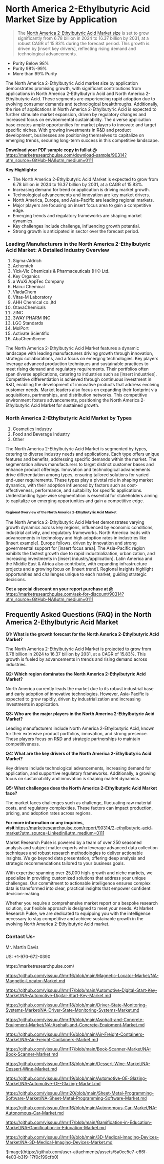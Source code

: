 <h1>North America 2-Ethylbutyric Acid Market&nbsp;Size by Application</h1><blockquote><p>The <a href="https://marketresearchpulse.com/download-sample/90314?utm_source=GitHub-NA&amp;utm_medium=0111">North America 2-Ethylbutyric Acid Market size</a> is set to grow significantly from 6.78 billion in 2024 to 16.37 billion by 2031, at a robust CAGR of 15.83% during the forecast period. This growth is driven by [insert key drivers], reflecting rising demand and technological advancements.</p></blockquote><ul><li>Purity Below 98%<li> Purity 98%-99%<li> More than 99% Purity</li></ul><p>The North America 2-Ethylbutyric Acid market size by application demonstrates promising growth, with significant contributions from applications in North America 2-Ethylbutyric Acid and North America 2-Ethylbutyric Acid. These segments are experiencing rapid adoption due to evolving consumer demands and technological breakthroughs. Additionally, the rise of applications in North America 2-Ethylbutyric Acid is expected to further stimulate market expansion, driven by regulatory changes and increased focus on environmental sustainability. The diverse application base creates ample opportunities for market players to innovate and target specific niches. With growing investments in R&D and product development, businesses are positioning themselves to capitalize on emerging trends, securing long-term success in this competitive landscape.</p><p><strong>Download your PDF sample copy in full at @ </strong><a href="https://marketresearchpulse.com/download-sample/90314?utm_source=GitHub-NA&amp;utm_medium=0111">https://marketresearchpulse.com/download-sample/90314?utm_source=GitHub-NA&amp;utm_medium=0111</a></p><p><strong>Key Highlights: </strong></p><ul><li>The North America 2-Ethylbutyric Acid Market is expected to grow from 6.78 billion in 2024 to 16.37 billion by 2031, at a CAGR of 15.83%.</li><li>Increasing demand for trend or application is driving market growth.</li><li>Technological advancements and innovation are key market drivers.</li><li>North America, Europe, and Asia-Pacific are leading regional markets.</li><li>Major players are focusing on insert focus area to gain a competitive edge.</li><li>Emerging trends and regulatory frameworks are shaping market dynamics.</li><li>Key challenges include challenge, influencing growth potential.</li><li>Strong growth is anticipated in sector over the forecast period.</li></ul><h3>Leading Manufacturers in the North America 2-Ethylbutyric Acid Market: A Detailed Industry Overview</h3><ol><li>Sigma-Aldrich</li><li>Achemtek</li><li>Yick-Vic Chemicals & Pharmaceuticals (HK) Ltd.</li><li>Key Organics</li><li>a WuXi AppTec Company</li><li>Hairui Chemical</li><li>VladaChem</li><li>Vitas-M Laboratory</li><li>AHH Chemical co.,ltd</li><li>OtavaChemicals</li><li>ZINC</li><li>3WAY PHARM INC</li><li>LGC Standards</li><li>MolPort</li><li>Activate Scientific</li><li>AbaChemScene</li></ol><div class="flex max-w-full flex-col flex-grow"><div class="min-h-8 text-message flex w-full flex-col items-end gap-2 whitespace-normal break-words [.text-message+&amp;]:mt-5" dir="auto" data-message-author-role="assistant" data-message-id="fd8432e4-4910-450d-b182-61b7bfb0a01f" data-message-model-slug="gpt-4o"><div class="flex w-full flex-col gap-1 empty:hidden first:pt-[3px]"><div class="markdown prose w-full break-words dark:prose-invert light"><p>The North America 2-Ethylbutyric Acid Market features a dynamic landscape with leading manufacturers driving growth through innovation, strategic collaborations, and a focus on emerging technologies. Key players leverage advanced production techniques and sustainable practices to meet rising demand and regulatory requirements. Their portfolios often span diverse applications, catering to industries such as [insert industries]. Competitive differentiation is achieved through continuous investment in R&amp;D, enabling the development of innovative products that address evolving customer needs. Market leaders also focus on expanding their footprint via acquisitions, partnerships, and distribution networks. This competitive environment fosters advancements, positioning the North America 2-Ethylbutyric Acid Market for sustained growth.</p></div></div></div></div><h3>North America 2-Ethylbutyric Acid Market by Types</h3><ol><li>Cosmetics Industry<li> Food and Beverage Industry<li> Other</li></ol><div class="flex max-w-full flex-col flex-grow"><div class="min-h-8 text-message flex w-full flex-col items-end gap-2 whitespace-normal break-words [.text-message+&amp;]:mt-5" dir="auto" data-message-author-role="assistant" data-message-id="084470be-0bb7-4664-bddf-5156b4f41249" data-message-model-slug="gpt-4o-mini"><div class="flex w-full flex-col gap-1 empty:hidden first:pt-[3px]"><div class="markdown prose w-full break-words dark:prose-invert light"><p>The North America 2-Ethylbutyric Acid Market is segmented by types, catering to diverse industry needs and applications. Each type offers unique features and benefits, addressing specific demands within the market. The segmentation allows manufacturers to target distinct customer bases and enhance product offerings. Innovation and technological advancements drive differentiation among types, ensuring tailored solutions for varied end-user requirements. These types play a pivotal role in shaping market dynamics, with their adoption influenced by factors such as cost-effectiveness, performance, and suitability for specific applications. Understanding type-wise segmentation is essential for stakeholders aiming to capitalize on emerging opportunities and gain a competitive edge.</p></div></div></div></div><h3><span style="font-size: 11px;">Regional Overview of the North America 2-Ethylbutyric Acid Market</span></h3><div class="flex max-w-full flex-col flex-grow"><div class="min-h-8 text-message flex w-full flex-col items-end gap-2 whitespace-normal break-words [.text-message+&amp;]:mt-5" dir="auto" data-message-author-role="assistant" data-message-id="e9038762-ce64-4e30-91c9-9bd413514231" data-message-model-slug="gpt-4o-mini"><div class="flex w-full flex-col gap-1 empty:hidden first:pt-[3px]"><div class="markdown prose w-full break-words dark:prose-invert light"><p>The North America 2-Ethylbutyric Acid Market demonstrates varying growth dynamics across key regions, influenced by economic conditions, industrial activity, and regulatory frameworks. North America leads with advancements in technology and high adoption rates in industries like [insert example]. Europe follows, driven by innovation and strong governmental support for [insert focus area]. The Asia-Pacific region exhibits the fastest growth due to rapid industrialization, urbanization, and increasing investments in [insert industry/application]. Latin America and the Middle East &amp; Africa also contribute, with expanding infrastructure projects and a growing focus on [insert trend]. Regional insights highlight opportunities and challenges unique to each market, guiding strategic decisions.</p></div></div></div></div><p><strong>Get a special discount on your report purchase at @ </strong><a href="https://marketresearchpulse.com/ask-for-discount/90314?utm_source=GitHub-NA&amp;utm_medium=0111">https://marketresearchpulse.com/ask-for-discount/90314?utm_source=GitHub-NA&amp;utm_medium=0111</a></p><h2>Frequently Asked Questions (FAQ) in the North America 2-Ethylbutyric Acid Market</h2><p><strong>Q1: What is the growth forecast for the North America 2-Ethylbutyric Acid Market?</strong></p><p>The North America 2-Ethylbutyric Acid Market is projected to grow from 6.78 billion in 2024 to 16.37 billion by 2031, at a CAGR of 15.83%. This growth is fueled by advancements in trends and rising demand across industries.</p><p><strong>Q2: Which region dominates the North America 2-Ethylbutyric Acid Market?</strong></p><p>North America currently leads the market due to its robust industrial base and early adoption of innovative technologies. However, Asia-Pacific is expected to grow rapidly, driven by industrialization and increasing investments in application.</p><p><strong>Q3: Who are the major players in the North America 2-Ethylbutyric Acid Market?</strong></p><p>Leading manufacturers include North America 2-Ethylbutyric Acid, known for their extensive product portfolios, innovation, and strong presence. These players focus on R&amp;D and strategic partnerships to maintain competitiveness.</p><p><strong>Q4: What are the key drivers of the North America 2-Ethylbutyric Acid Market?</strong></p><p>Key drivers include technological advancements, increasing demand for application, and supportive regulatory frameworks. Additionally, a growing focus on sustainability and innovation is shaping market dynamics.</p><p><strong>Q5: What challenges does the North America 2-Ethylbutyric Acid Market face?</strong></p><p>The market faces challenges such as challenge, fluctuating raw material costs, and regulatory complexities. These factors can impact production, pricing, and adoption rates across regions.</p><p><strong>For more information or any inquiries, visit&nbsp;</strong><a href="https://marketresearchpulse.com/report/90314/2-ethylbutyric-acid-market?utm_source=Linkedin&utm_medium=0111">https://marketresearchpulse.com/report/90314/2-ethylbutyric-acid-market?utm_source=Linkedin&utm_medium=0111</a></p><p>Market Research Pulse is powered by a team of over 250 seasoned analysts and subject matter experts who leverage advanced data collection techniques and robust research methodologies to deliver actionable insights. We go beyond data presentation, offering deep analysis and strategic recommendations tailored to your business goals.</p><p>With expertise spanning over 25,000 high-growth and niche markets, we specialize in providing customized solutions that address your unique challenges. Our commitment to actionable intelligence ensures complex data is transformed into clear, practical insights that empower confident decision-making.</p><p>Whether you require a comprehensive market report or a bespoke research solution, our flexible approach is designed to meet your needs. At Market Research Pulse, we are dedicated to equipping you with the intelligence necessary to stay competitive and achieve sustainable growth in the evolving North America 2-Ethylbutyric Acid market.</p><h3><strong>Contact Us-</strong></h3><p>Mr. Martin Davis</p><p>US: +1-970-672-0390</p><p>https://marketresearchpulse.com/</p><p><a href="https://github.com/vissuuu1/mri16/blob/main/Magnetic-Locator-Market/NA-Magnetic-Locator-Market.md">https://github.com/vissuuu1/mri16/blob/main/Magnetic-Locator-Market/NA-Magnetic-Locator-Market.md</a></p><p><a href="https://github.com/vissuuu1/mri17/blob/main/Automotive-Digital-Start-Key-Market/NA-Automotive-Digital-Start-Key-Market.md">https://github.com/vissuuu1/mri17/blob/main/Automotive-Digital-Start-Key-Market/NA-Automotive-Digital-Start-Key-Market.md</a></p><p><a href="https://github.com/vissuuu1/mri18/blob/main/Driver-State-Monitoring-Systems-Market/NA-Driver-State-Monitoring-Systems-Market.md">https://github.com/vissuuu1/mri18/blob/main/Driver-State-Monitoring-Systems-Market/NA-Driver-State-Monitoring-Systems-Market.md</a></p><p><a href="https://github.com/vissuuu1/mri19/blob/main/Asphalt-and-Concrete-Equipment-Market/NA-Asphalt-and-Concrete-Equipment-Market.md">https://github.com/vissuuu1/mri19/blob/main/Asphalt-and-Concrete-Equipment-Market/NA-Asphalt-and-Concrete-Equipment-Market.md</a></p><p><a href="https://github.com/vissuuu1/mri16/blob/main/Air-Freight-Containers-Market/NA-Air-Freight-Containers-Market.md">https://github.com/vissuuu1/mri16/blob/main/Air-Freight-Containers-Market/NA-Air-Freight-Containers-Market.md</a></p><p><a href="https://github.com/vissuuu1/mri17/blob/main/Book-Scanner-Market/NA-Book-Scanner-Market.md">https://github.com/vissuuu1/mri17/blob/main/Book-Scanner-Market/NA-Book-Scanner-Market.md</a></p><p><a href="https://github.com/vissuuu1/mri18/blob/main/Dessert-Wine-Market/NA-Dessert-Wine-Market.md">https://github.com/vissuuu1/mri18/blob/main/Dessert-Wine-Market/NA-Dessert-Wine-Market.md</a></p><p><a href="https://github.com/vissuuu1/mri19/blob/main/Automotive-OE-Glazing-Market/NA-Automotive-OE-Glazing-Market.md">https://github.com/vissuuu1/mri19/blob/main/Automotive-OE-Glazing-Market/NA-Automotive-OE-Glazing-Market.md</a></p><p><a href="https://github.com/vissuuu1/mri20/blob/main/Sheet-Metal-Programming-Software-Market/NA-Sheet-Metal-Programming-Software-Market.md">https://github.com/vissuuu1/mri20/blob/main/Sheet-Metal-Programming-Software-Market/NA-Sheet-Metal-Programming-Software-Market.md</a></p><p><a href="https://github.com/vissuuu1/mri16/blob/main/Autonomous-Car-Market/NA-Autonomous-Car-Market.md">https://github.com/vissuuu1/mri16/blob/main/Autonomous-Car-Market/NA-Autonomous-Car-Market.md</a></p><p><a href="https://github.com/vissuuu1/mri17/blob/main/Gamification-in-Education-Market/NA-Gamification-in-Education-Market.md">https://github.com/vissuuu1/mri17/blob/main/Gamification-in-Education-Market/NA-Gamification-in-Education-Market.md</a></p><p><a href="https://github.com/vissuuu1/mri18/blob/main/3D-Medical-Imaging-Devices-Market/NA-3D-Medical-Imaging-Devices-Market.md">https://github.com/vissuuu1/mri18/blob/main/3D-Medical-Imaging-Devices-Market/NA-3D-Medical-Imaging-Devices-Market.md</a></p>
![image](https://github.com/user-attachments/assets/5a0ec5e7-e86f-4e03-b319-17f0c199cfb0)
